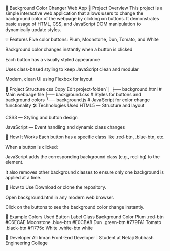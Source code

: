 🎨 Background Color Changer Web App
📄 Project Overview
This project is a simple interactive web application that allows users to change the background color of the webpage by clicking on buttons. It demonstrates basic usage of HTML, CSS, and JavaScript DOM manipulation to dynamically update styles.

💡 Features
Five color buttons: Plum, Moonstone, Dun, Tomato, and White

Background color changes instantly when a button is clicked

Each button has a visually styled appearance

Uses class-based styling to keep JavaScript clean and modular

Modern, clean UI using Flexbox for layout

📁 Project Structure
css
Copy
Edit
project-folder/
│
├── background.html     # Main webpage file
├── background.css      # Styles for buttons and background colors
└── background.js       # JavaScript for color change functionality
🛠️ Technologies Used
HTML5 — Structure and layout

CSS3 — Styling and button design

JavaScript — Event handling and dynamic class changes

🧠 How It Works
Each button has a specific class like .red-btn, .blue-btn, etc.

When a button is clicked:

JavaScript adds the corresponding background class (e.g., red-bg) to the <body> element.

It also removes other background classes to ensure only one background is applied at a time.

🚀 How to Use
Download or clone the repository.

Open background.html in any modern web browser.

Click on the buttons to see the background color change instantly.

📝 Example Colors Used
Button Label	Class	Background Color
Plum	.red-btn	#C6ECAE
Moonstone	.blue-btn	#E0CBA8
Dun	.green-btn	#779FA1
Tomato	.black-btn	#f1775c
White	.white-btn	white

🙌 Developer
Ali Imran
Front-End Developer | Student at Netaji Subhash Engineering College

